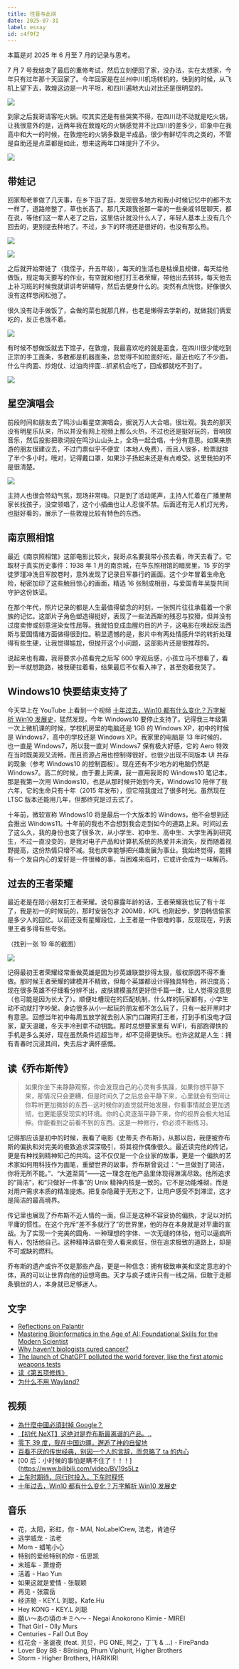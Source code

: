 ```yaml
---
title: 往昔与此间
date: 2025-07-31
label: essay
id: c4f9f2
---
```


本篇是对 2025 年 6 月至 7 月的记录与思考。

7 月 7 号我结束了最后的重修考试，然后立刻便回了家，没办法，实在太想家，今年只有过年那十天回家了。今年回家是在兰州中川机场转机的，快到的时候，从飞机上望下去，敦煌这边是一片平坦，和四川遍地大山对比还是很明显的。

![](assets/20250803103021.jpg)

到家之后我哥请客吃火锅。哎其实还是有些哭笑不得，在四川动不动就是吃火锅，让我很意外的是，近两年我在敦煌吃的火锅感觉并不比四川的差多少，印象中在我高中和大一的时候，在敦煌吃的火锅多数是半成品，很少有鲜切牛肉之类的，不管是自助还是点菜都是如此，想来这两年口味提升了不少。

![](assets/20250803113921.jpg)

## 带娃记

回家帮老爹做了几天事，在乡下逛了逛，发现很多地方和我小时候记忆中的都不太一样了，道路修整了，草也长高了。那几天跟我爸那一辈的一些亲戚邻居聊天，都在说，等他们这一辈人老了之后，这里估计就没什么人了，年轻人基本上没有几个回去的，更别提去种地了。不过，乡下的环境还是很好的，也没有那么热。

![](assets/20250803120313.jpg)

![](assets/20250803120640.jpg)

之后就开始带娃了（我侄子，升五年级），每天的生活也是枯燥且规律，每天给他做饭，规定每天要写的作业，有空就和他打打王者荣耀，带他出去转转，每天他去上补习班的时候我就讲讲考研辅导，然后去健身什么的。突然有点恍惚，好像很久没有这样悠闲松弛了。

很久没有动手做饭了，会做的菜也就那几样，也老是懒得去学新的，就做我们俩爱吃的，反正也饿不着。

![](assets/20250803121621.jpg)

有时候不想做饭就去下馆子，在敦煌，我最喜欢吃的就是面食，在四川很少能吃到正宗的手工面条，多数都是机器面条，总觉得不如拉面好吃，最近也吃了不少面，什么牛肉面、炒炮仗、过油肉拌面...抓紧机会吃了，回成都就吃不到了。

![](assets/20250803122233.jpg)

## 星空演唱会

前段时间和朋友去了鸣沙山看星空演唱会，据说万人大合唱，很壮观。我去的那天没有明星乐队来，所以并没有网上视频上那么火热，不过也还是挺好玩的，音响放音乐，然后投影把歌词投在鸣沙山山头上，全场一起合唱，十分有意思。如果来旅游的朋友很建议去，不过门票似乎不便宜（本地人免费），而且人很多，检票就排了半个多小时。哦对，记得戴口罩，如果沙子扬起来还是有点难受。这里我拍的不是很清楚。

![](assets/20250803123251.jpg)

主持人也很会带动气氛，现场非常嗨。只是到了活动尾声，主持人忙着在广播里帮家长找孩子，没空领唱了，这个小插曲也让人忍俊不禁。后面还有无人机灯光秀，也挺好看的，展示了一些敦煌比较有特色的东西。

## 南京照相馆

最近《南京照相馆》这部电影比较火，我哥点名要我带小孩去看，昨天去看了。它取材于真实历史事件：1938 年 1 月的南京城，在华东照相馆的暗房里，15 岁的学徒罗瑾冲洗日军胶卷时，意外发现了记录日军暴行的画面。这个少年冒着生命危险，秘密加印了这些触目惊心的画面，精选 16 张制成相册，与爱国青年吴旋共同守护这份铁证。

在那个年代，照片记录的都是人生最值得留念的时刻，一张照片往往承载着一个家族的记忆。这部片子角色塑造得挺好，表现了一些法西斯的残忍与狡猾，但并没有过度卖惨或刻意渲染女性屈辱。我就怕变成血腥灼目的片子，这电影在唤起反法西斯与爱国情绪方面做得很到位。稍显遗憾的是，影片中有两处情感升华的转折处理得有些生硬，让我觉得尴尬，但抛开这个小问题，这部影片还是很推荐的。

说起来也有趣，我哥要求小孩看完之后写 600 字观后感，小孩立马不想看了，看到一半就想跑路，被我硬拉着看，结果最后不仅看入神了，甚至抱着我哭了。

## Windows10 快要结束支持了

今天早上在 YouTube 上看到一个视频 [十年过去，Win10 都有什么变化？万字解析 Win10 发展史](https://www.youtube.com/watch?v=TpYLWPqwdnE)，猛然发现，今年 Windows10 要停止支持了。记得我三年级第一次上微机课的时候，学校机房里的电脑还是 1GB 的 Windows XP，初中的时候是 Windows7，高中的学校还是 Windows XP。我家里的电脑是 13 年时候的，也一直是 Windows7，所以我一直对 Windows7 保有极大好感，它的 Aero 特效在当时既美观又流畅，而且资源占用也控制得很好，也很少出现不同版本 UI 共存的现象（参考 Windows10 的控制面板）。现在还有不少地方的电脑仍然是 Windows7。高二的时候，由于要上网课，我一直用我哥的 Windows10 笔记本，那是我第一次用 Windows10，也是从那时候开始到今天，Windows10 陪伴了我六年，它的生命只有十年（2015 年发布），但它陪我度过了很多时光。虽然现在 LTSC 版本还能用几年，但那终究是过去式了。

十年前，微软宣称 Windows10 将是最后一个大版本的 Windows，他不会想到还会推出 Windows11。十年前的我也不会想到我会走到如今的道路上来。时间过去了这么久，我的身份也变了很多次，从小学生、初中生、高中生、大学生再到研究生，不过一直没变的，是我对电子产品和计算机系统的热爱并未消失，反而随着视野提高，这份热情只增不减。我也庆幸能够把兴趣发展为事业。我始终觉得，能拥有一个发自内心的爱好是一件很棒的事，当困难来临时，它或许会成为一味解药。

## 过去的王者荣耀

最近老是在陪小朋友打王者荣耀。说句暴露年龄的话，王者荣耀我也玩了有十年了，我是初一的时候玩的，那时安装包才 200MB，KPL 也刚起步，梦泪韩信偷家是多少人的回忆。以前还没有星耀段位，上王者是一件很难的事，反观现在，列表里王者多得有些夸张。

（找到一张 19 年的截图）

![](assets/20250803134949.jpg)

记得最初王者荣耀经常重做英雄是因为抄英雄联盟抄得太狠，版权原因不得不重做。那时候王者荣耀的建模并不精致，但每个英雄都设计得独具特色，辨识度高；现在很多英雄不仔细看分辨不出，皮肤建模虽然更好但千篇一律，让人觉得没意思（也可能是因为长大了）。顺便吐槽现在的匹配机制，什么样的玩家都有，小学生动不动就打字吵架。身边很多从小一起玩的朋友都不怎么玩了，只有一起开黑时才有意思。回想当年初中每周五放学就去别人家门口蹭网打王者，打到手机没电才回家，夏天温暖，冬天手冷到拿不动钥匙。那时总想要家里有 WIFI，有部跑得快的手机是多么美好，现在虽然条件远超当年，却不见得更快乐。也许这就是人生：拥有青春时沉浸其间，失去后才满怀感慨。

## 读《乔布斯传》

> 如果你坐下来静静观察，你会发现自己的心灵有多焦躁，如果你想平静下来，那情况只会更糟，但是时间久了之后总会平静下来，心里就会有空间让你聆听更加微妙的东西--这时候你的直觉就开始发展，你看事情就会更加透彻，也更能感受现实的环境。你的心灵逐渐平静下来，你的视界会极大地延伸。你能看到之前看不到的东西。这是一种修行，你必须不断练习。

记得那应该是初中的时候，我看了电影《史蒂夫·乔布斯》，从那以后，我便被乔布斯的偏执和对完美的极致追求深深吸引，将其视作偶像很久。最近读完他的传记，更是有种找到精神知己的共鸣。这不仅仅是一个企业家的故事，更是一个偏执的艺术家如何用科技作为画笔，重塑世界的故事。乔布斯曾说过：“一旦做到了简洁，你将无所不能。”、“大道至简”——这一理念在他产品里体现得淋漓尽致。他所追求的“简洁”，和“只做好一件事”的 Unix 精神内核是一致的。它不是功能堆砌，而是对用户需求本质的精准提炼。把复杂隐藏于无形之下，让用户感受不到滞涩，这才是简洁的最高境界。

传记里也展现了乔布斯不近人情的一面，但正是这种不容妥协的偏执，才足以对抗平庸的惯性。在这个充斥“差不多就行了”的世界里，他的存在本身就是对平庸的宣战。为了实现一个完美的圆角、一种理想的字体、一次无缝的体验，他可以逼疯所有人，包括他自己。这种精神洁癖在旁人看来疯狂，但在追求极致的道路上，却是不可或缺的燃料。

乔布斯的遗产或许不仅是那些产品，更是一种信念：拥有极致审美和坚定意志的个体，真的可以让世界向他的设想弯曲。天才与疯子或许只有一线之隔，但敢于走那条钢丝的人，本身就已足够迷人。

## 文字

- [Reflections on Palantir](https://nabeelqu.substack.com/p/reflections-on-palantir)
- [Mastering Bioinformatics in the Age of AI: Foundational Skills for the Modern Scientist](https://divingintogeneticsandgenomics.com/post/ai-bioinformatics/)
- [Why haven't biologists cured cancer?](https://www.writingruxandrabio.com/p/why-havent-biologists-cured-cancer)
- [The launch of ChatGPT polluted the world forever, like the first atomic weapons tests](https://www.theregister.com/2025/06/15/ai_model_collapse_pollution/)
- [读《第五项修炼》](https://manateelazycat.github.io/2025/07/01/the-fifth-dig/)
- [为什么不用 Wayland?](https://manateelazycat.github.io/2025/06/28/why-not-use-wayland/)

## 视频

- [為什麼中國必須封掉 Google？](https://www.youtube.com/watch?v=FnGXv0hdlZw)
- [【初代 NeXT】这绝对是乔布斯最离谱的产品。..](https://www.youtube.com/watch?v=whPY5ilI2xg)
- [零下 39 度，我在中国边疆，邂逅了神的自留地](https://www.youtube.com/watch?v=xdQZdRosthE)
- [百看不厌的传世经典，别因一个人的言辞，而忽略了 ta 的内心](https://www.youtube.com/watch?v=lBFMJM60Mv4)
- [00 后：小时候的事怕是瞒不住了！！！](https://www.bilibili.com/video/BV19s5Lz
- [上车时期待，同行时投入，下车时释怀](https://www.youtube.com/watch?v=1QN_fUHh15Y)
- [十年过去，Win10 都有什么变化？万字解析 Win10 发展史](https://www.youtube.com/watch?v=TpYLWPqwdnE)

## 音乐

- 花，太阳，彩虹，你 - MAI, NoLabelCrew, 法老，肯迪仔
- 逃学威龙 - 法老
- Mom - 蜡笔小心
- 特别的爱给特别的你 - 伍思凯
- 末班车 - 萧煌奇
- 活着 - Hao Yun
- 如果这就是爱情 - 张靓颖
- 再见 - 张震岳
- 经济舱 - KEY.L 刘聪，Kafe.Hu
- Hey KONG - KEY.L 刘聪
- 願い〜あの頃のキミへ〜 - Negai Anokorono Kimie - MIREI
- That Girl - Olly Murs
- Centuries - Fall Out Boy
- 红花会 - 圣诞夜 (feat. 贝贝，PG ONE, 阿之，丁飞 & ...) - FirePanda
- Lover Boy 88 - 88rising, Phum Viphurit, Higher Brothers
- Storm - Higher Brothers, HARIKIRI